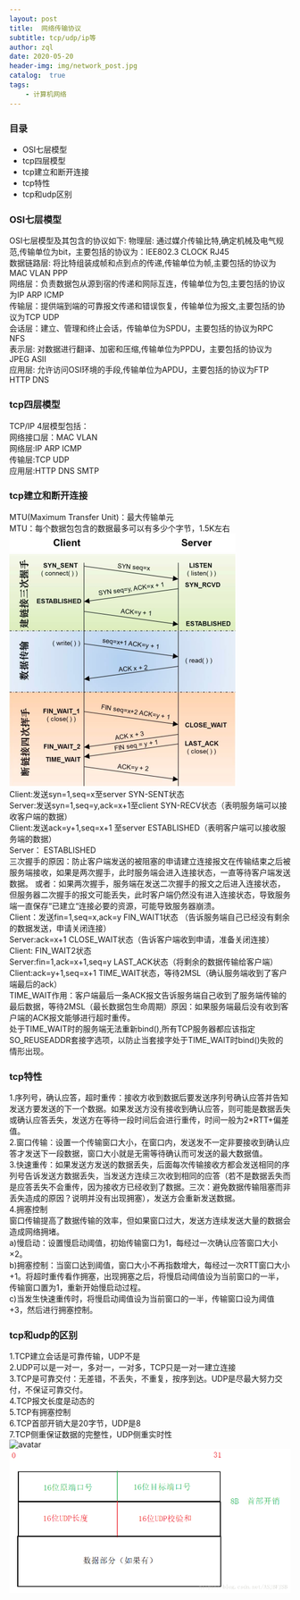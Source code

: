 ```yaml
---
layout: post
title:  网络传输协议
subtitle: tcp/udp/ip等
author: zql
date: 2020-05-20
header-img: img/network_post.jpg
catalog:  true
tags:
    - 计算机网络
---
```

### 目录
 - OSI七层模型
 - tcp四层模型
 - tcp建立和断开连接
 - tcp特性
 - tcp和udp区别

### OSI七层模型  
OSI七层模型及其包含的协议如下:
物理层: 通过媒介传输比特,确定机械及电气规范,传输单位为bit，主要包括的协议为：IEE802.3 CLOCK RJ45  
数据链路层: 将比特组装成帧和点到点的传递,传输单位为帧,主要包括的协议为MAC VLAN PPP  
网络层：负责数据包从源到宿的传递和网际互连，传输单位为包,主要包括的协议为IP ARP ICMP  
传输层：提供端到端的可靠报文传递和错误恢复，传输单位为报文,主要包括的协议为TCP UDP  
会话层：建立、管理和终止会话，传输单位为SPDU，主要包括的协议为RPC NFS  
表示层: 对数据进行翻译、加密和压缩,传输单位为PPDU，主要包括的协议为JPEG ASII  
应用层: 允许访问OSI环境的手段,传输单位为APDU，主要包括的协议为FTP HTTP DNS  
### tcp四层模型  
TCP/IP 4层模型包括：  
网络接口层：MAC VLAN  
网络层:IP ARP ICMP  
传输层:TCP UDP  
应用层:HTTP DNS SMTP  
### tcp建立和断开连接  
MTU(Maximum Transfer Unit)：最大传输单元  
MTU：每个数据包包含的数据最多可以有多少个字节，1.5K左右  
![avatar](/img/tcp_post.png)  
Client:发送syn=1,seq=x至server  SYN-SENT状态  
Server:发送syn=1,seq=y,ack=x+1至client  SYN-RECV状态（表明服务端可以接收客户端的数据）  
Client:发送ack=y+1,seq=x+1  至server  ESTABLISHED（表明客户端可以接收服务端的数据）  
Server： ESTABLISHED  
三次握手的原因：防止客户端发送的被阻塞的申请建立连接报文在传输结束之后被服务端接收，如果是两次握手，此时服务端会进入连接状态，一直等待客户端发送数据。
或者：如果两次握手，服务端在发送二次握手的报文之后进入连接状态，但服务器二次握手的报文可能丢失，此时客户端仍然没有进入连接状态，导致服务端一直保存“已建立“连接必要的资源，可能导致服务器崩溃。  
Client：发送fin=1,seq=x,ack=y  FIN_WAIT1状态 （告诉服务端自己已经没有剩余的数据发送，申请关闭连接）  
Server:ack=x+1  CLOSE_WAIT状态（告诉客户端收到申请，准备关闭连接）  
Client:  FIN_WAIT2状态  
Server:fin=1,ack=x+1,seq=y  LAST_ACK状态（将剩余的数据传输给客户端）  
Client:ack=y+1,seq=x+1  TIME_WAIT状态，等待2MSL（确认服务端收到了客户端最后的ack）  
TIME_WAIT作用：客户端最后一条ACK报文告诉服务端自己收到了服务端传输的最后数据，等待2MSL（最长数据包生命周期）原因：如果服务端最后没有收到客户端的ACK报文能够进行超时重传。  
处于TIME_WAIT时的服务端无法重新bind(),所有TCP服务器都应该指定SO_REUSEADDR套接字选项，以防止当套接字处于TIME_WAIT时bind()失败的情形出现。  
### tcp特性  
1.序列号，确认应答，超时重传：接收方收到数据后要发送序列号确认应答并告知发送方要发送的下一个数据。如果发送方没有接收到确认应答，则可能是数据丢失或确认应答丢失，发送方在等待一段时间后会进行重传，时间一般为2*RTT+偏差值。  
2.窗口传输：设置一个传输窗口大小，在窗口内，发送发不一定非要接收到确认应答才发送下一段数据，窗口大小就是无需等待确认而可发送的最大数据值。  
3.快速重传：如果发送方发送的数据丢失，后面每次传输接收方都会发送相同的序列号告诉发送方数据丢失，当发送方连续三次收到相同的应答（若不是数据丢失而是应答丢失不会重传，因为接收方已经收到了数据。三次：避免数据传输阻塞而非丢失造成的原因？说明并没有出现拥塞），发送方会重新发送数据。  
4.拥塞控制  
窗口传输提高了数据传输的效率，但如果窗口过大，发送方连续发送大量的数据会造成网络拥堵。  
a)慢启动：设置慢启动阈值，初始传输窗口为1，每经过一次确认应答窗口大小×2。  
b)拥塞控制：当窗口达到阈值，窗口大小不再指数增大，每经过一次RTT窗口大小+1。将超时重传看作拥塞，出现拥塞之后，将慢启动阈值设为当前窗口的一半，传输窗口置为1，重新开始慢启动过程。  
c)当发生快速重传时，将慢启动阈值设为当前窗口的一半，传输窗口设为阈值+3，然后进行拥塞控制。  
### tcp和udp的区别  
1.TCP建立会话是可靠传输，UDP不是  
2.UDP可以是一对一，多对一，一对多，TCP只是一对一建立连接  
3.TCP是可靠交付：无差错，不丢失，不重复，按序到达。UDP是尽最大努力交付，不保证可靠交付。  
4.TCP报文长度是动态的  
5.TCP有拥塞控制  
6.TCP首部开销大是20字节，UDP是8  
7.TCP侧重保证数据的完整性，UDP侧重实时性  
![avatar](/img/tcphead_post.png)  
![avatar](/img/udphead_post.png)  
